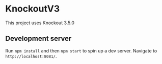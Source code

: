 # KnockoutV3

This project uses Knockout 3.5.0

## Development server

Run `npm install` and then `npm start` to spin up a dev server. Navigate to `http://localhost:8081/`.
